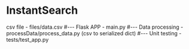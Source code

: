 # InstantSearch

csv file - files/data.csv
#---
Flask APP - main.py
#---
Data processing - processData/process_data.py (csv to serialized dict)
#---
Unit testing - tests/test_app.py
